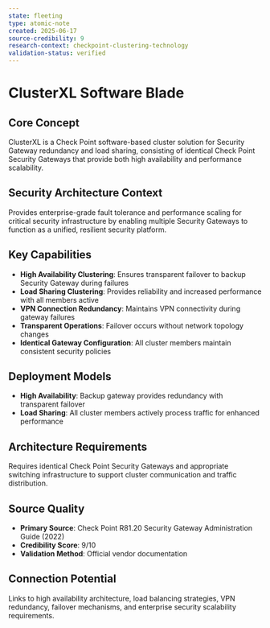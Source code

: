 ```yaml
---
state: fleeting
type: atomic-note
created: 2025-06-17
source-credibility: 9
research-context: checkpoint-clustering-technology
validation-status: verified
---
```


# ClusterXL Software Blade

## Core Concept
ClusterXL is a Check Point software-based cluster solution for Security Gateway redundancy and load sharing, consisting of identical Check Point Security Gateways that provide both high availability and performance scalability.

## Security Architecture Context
Provides enterprise-grade fault tolerance and performance scaling for critical security infrastructure by enabling multiple Security Gateways to function as a unified, resilient security platform.

## Key Capabilities
- **High Availability Clustering**: Ensures transparent failover to backup Security Gateway during failures
- **Load Sharing Clustering**: Provides reliability and increased performance with all members active
- **VPN Connection Redundancy**: Maintains VPN connectivity during gateway failures
- **Transparent Operations**: Failover occurs without network topology changes
- **Identical Gateway Configuration**: All cluster members maintain consistent security policies

## Deployment Models
- **High Availability**: Backup gateway provides redundancy with transparent failover
- **Load Sharing**: All cluster members actively process traffic for enhanced performance

## Architecture Requirements
Requires identical Check Point Security Gateways and appropriate switching infrastructure to support cluster communication and traffic distribution.

## Source Quality
- **Primary Source**: Check Point R81.20 Security Gateway Administration Guide (2022)
- **Credibility Score**: 9/10
- **Validation Method**: Official vendor documentation

## Connection Potential
Links to high availability architecture, load balancing strategies, VPN redundancy, failover mechanisms, and enterprise security scalability requirements.